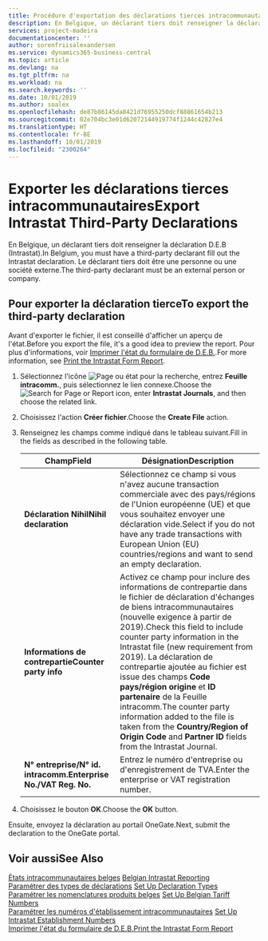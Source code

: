 ```yaml
---
title: Procédure d'exportation des déclarations tierces intracommunautaires
description: En Belgique, un déclarant tiers doit renseigner la déclaration D.E.B (Intrastat). Le déclarant tiers doit être une personne ou une société externe.
services: project-madeira
documentationcenter: ''
author: sorenfriisalexandersen
ms.service: dynamics365-business-central
ms.topic: article
ms.devlang: na
ms.tgt_pltfrm: na
ms.workload: na
ms.search.keywords: ''
ms.date: 10/01/2019
ms.author: soalex
ms.openlocfilehash: de87b86145da8421d76955250dcf88861654b213
ms.sourcegitcommit: 02e704bc3e01d62072144919774f1244c42827e4
ms.translationtype: HT
ms.contentlocale: fr-BE
ms.lasthandoff: 10/01/2019
ms.locfileid: "2300264"
---
```

# <a name="export-intrastat-third-party-declarations"></a><span data-ttu-id="20083-104">Exporter les déclarations tierces intracommunautaires</span><span class="sxs-lookup"><span data-stu-id="20083-104">Export Intrastat Third-Party Declarations</span></span>
<span data-ttu-id="20083-105">En Belgique, un déclarant tiers doit renseigner la déclaration D.E.B (Intrastat).</span><span class="sxs-lookup"><span data-stu-id="20083-105">In Belgium, you must have a third-party declarant fill out the Intrastat declaration.</span></span> <span data-ttu-id="20083-106">Le déclarant tiers doit être une personne ou une société externe.</span><span class="sxs-lookup"><span data-stu-id="20083-106">The third-party declarant must be an external person or company.</span></span> 

## <a name="to-export-the-third-party-declaration"></a><span data-ttu-id="20083-107">Pour exporter la déclaration tierce</span><span class="sxs-lookup"><span data-stu-id="20083-107">To export the third-party declaration</span></span>  
<span data-ttu-id="20083-108">Avant d'exporter le fichier, il est conseillé d'afficher un aperçu de l'état.</span><span class="sxs-lookup"><span data-stu-id="20083-108">Before you export the file, it's a good idea to preview the report.</span></span> <span data-ttu-id="20083-109">Pour plus d'informations, voir [Imprimer l'état du formulaire de D.E.B.](how-to-print-the-intrastat-form-report.md).</span><span class="sxs-lookup"><span data-stu-id="20083-109">For more information, see [Print the Intrastat Form Report](how-to-print-the-intrastat-form-report.md).</span></span>  

1.  <span data-ttu-id="20083-110">Sélectionnez l'icône ![Page ou état pour la recherche](../../media/ui-search/search_small.png "icône Page ou état pour la recherche"), entrez **Feuille intracomm.**, puis sélectionnez le lien connexe.</span><span class="sxs-lookup"><span data-stu-id="20083-110">Choose the ![Search for Page or Report](../../media/ui-search/search_small.png "Search for Page or Report icon") icon, enter **Intrastat Journals**, and then choose the related link.</span></span>  
2.  <span data-ttu-id="20083-111">Choisissez l'action **Créer fichier**.</span><span class="sxs-lookup"><span data-stu-id="20083-111">Choose the **Create File** action.</span></span>  
3.  <span data-ttu-id="20083-112">Renseignez les champs comme indiqué dans le tableau suivant.</span><span class="sxs-lookup"><span data-stu-id="20083-112">Fill in the fields as described in the following table.</span></span>  

    |<span data-ttu-id="20083-113">Champ</span><span class="sxs-lookup"><span data-stu-id="20083-113">Field</span></span>|<span data-ttu-id="20083-114">Désignation</span><span class="sxs-lookup"><span data-stu-id="20083-114">Description</span></span>|  
    |---------------------------------|---------------------------------------|  
    |<span data-ttu-id="20083-115">**Déclaration Nihil**</span><span class="sxs-lookup"><span data-stu-id="20083-115">**Nihil declaration**</span></span>|<span data-ttu-id="20083-116">Sélectionnez ce champ si vous n'avez aucune transaction commerciale avec des pays/régions de l'Union européenne (UE) et que vous souhaitez envoyer une déclaration vide.</span><span class="sxs-lookup"><span data-stu-id="20083-116">Select if you do not have any trade transactions with European Union (EU) countries/regions and want to send an empty declaration.</span></span>|  
    |<span data-ttu-id="20083-117">**Informations de contrepartie**</span><span class="sxs-lookup"><span data-stu-id="20083-117">**Counter party info**</span></span>|<span data-ttu-id="20083-118">Activez ce champ pour inclure des informations de contrepartie dans le fichier de déclaration d'échanges de biens intracommunautaires (nouvelle exigence à partir de 2019).</span><span class="sxs-lookup"><span data-stu-id="20083-118">Check this field to include counter party information in the Intrastat file (new requirement from 2019).</span></span> <span data-ttu-id="20083-119">La déclaration de contrepartie ajoutée au fichier est issue des champs **Code pays/région origine** et **ID partenaire** de la Feuille intracomm.</span><span class="sxs-lookup"><span data-stu-id="20083-119">The counter party information added to the file is taken from the **Country/Region of Origin Code** and **Partner ID** fields from the Intrastat Journal.</span></span>|  
    |<span data-ttu-id="20083-120">**N° entreprise/N° id. intracomm.**</span><span class="sxs-lookup"><span data-stu-id="20083-120">**Enterprise No./VAT Reg. No.**</span></span>|<span data-ttu-id="20083-121">Entrez le numéro d'entreprise ou d'enregistrement de TVA.</span><span class="sxs-lookup"><span data-stu-id="20083-121">Enter the enterprise or VAT registration number.</span></span>|  
    
4.  <span data-ttu-id="20083-122">Choisissez le bouton **OK**.</span><span class="sxs-lookup"><span data-stu-id="20083-122">Choose the **OK** button.</span></span>  

<span data-ttu-id="20083-123">Ensuite, envoyez la déclaration au portail OneGate.</span><span class="sxs-lookup"><span data-stu-id="20083-123">Next, submit the declaration to the OneGate portal.</span></span>  

## <a name="see-also"></a><span data-ttu-id="20083-124">Voir aussi</span><span class="sxs-lookup"><span data-stu-id="20083-124">See Also</span></span>  
 <span data-ttu-id="20083-125">[États intracommunautaires belges](belgian-intrastat-reporting.md) </span><span class="sxs-lookup"><span data-stu-id="20083-125">[Belgian Intrastat Reporting](belgian-intrastat-reporting.md) </span></span>  
 <span data-ttu-id="20083-126">[Paramétrer des types de déclarations](how-to-set-up-declaration-types.md) </span><span class="sxs-lookup"><span data-stu-id="20083-126">[Set Up Declaration Types](how-to-set-up-declaration-types.md) </span></span>  
 <span data-ttu-id="20083-127">[Paramétrer les nomenclatures produits belges](how-to-set-up-belgian-tariff-numbers.md) </span><span class="sxs-lookup"><span data-stu-id="20083-127">[Set Up Belgian Tariff Numbers](how-to-set-up-belgian-tariff-numbers.md) </span></span>  
 <span data-ttu-id="20083-128">[Paramétrer les numéros d'établissement intracommunautaires](how-to-set-up-intrastat-establishment-numbers.md) </span><span class="sxs-lookup"><span data-stu-id="20083-128">[Set Up Intrastat Establishment Numbers](how-to-set-up-intrastat-establishment-numbers.md) </span></span>  
 [<span data-ttu-id="20083-129">Imprimer l'état du formulaire de D.E.B.</span><span class="sxs-lookup"><span data-stu-id="20083-129">Print the Intrastat Form Report</span></span>](how-to-print-the-intrastat-form-report.md)
